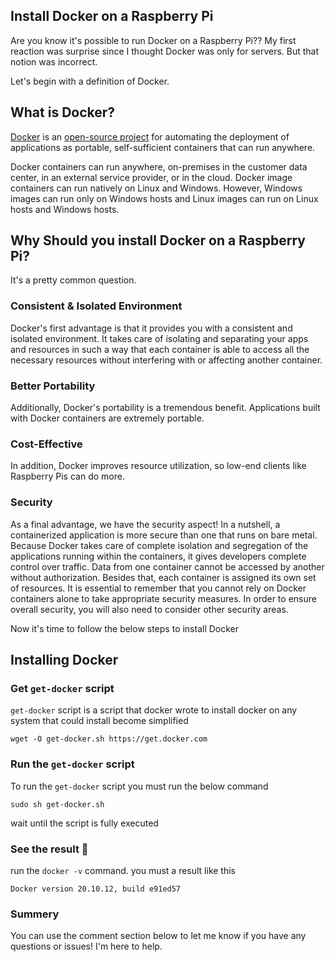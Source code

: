 ## Install Docker on a Raspberry Pi

Are you know it's possible to run Docker on a Raspberry Pi?? My first reaction was surprise since I thought Docker was only for servers. But that notion was incorrect.

Let's begin with a definition of Docker.

## What is Docker?

[Docker](https://www.docker.com/) is an [open-source project](https://github.com/docker/docker) for automating the deployment of applications as portable, self-sufficient containers that can run anywhere. 

Docker containers can run anywhere, on-premises in the customer data center, in an external service provider, or in the cloud. Docker image containers can run natively on Linux and Windows. However, Windows images can run only on Windows hosts and Linux images can run on Linux hosts and Windows hosts.

## Why Should you install Docker on a Raspberry Pi?
It's a pretty common question. 
### Consistent & Isolated Environment
Docker's first advantage is that it provides you with a consistent and isolated environment. It takes care of isolating and separating your apps and resources in such a way that each container is able to access all the necessary resources without interfering with or affecting another container.
### Better Portability
Additionally, Docker's portability is a tremendous benefit. Applications built with Docker containers are extremely portable. 
### Cost-Effective
In addition, Docker improves resource utilization, so low-end clients like Raspberry Pis can do more.
### Security
As a final advantage, we have the security aspect! In a nutshell, a containerized application is more secure than one that runs on bare metal. Because Docker takes care of complete isolation and segregation of the applications running within the containers, it gives developers complete control over traffic. Data from one container cannot be accessed by another without authorization. Besides that, each container is assigned its own set of resources. It is essential to remember that you cannot rely on Docker containers alone to take appropriate security measures. In order to ensure overall security, you will also need to consider other security areas. 

Now it's time to follow the below steps to install Docker
## Installing Docker
### Get `get-docker` script 
`get-docker` script is a script that docker wrote to install docker on any system that could install become simplified 
```
wget -O get-docker.sh https://get.docker.com
```
### Run the `get-docker` script
To run the `get-docker` script you must run the below command 
```
sudo sh get-docker.sh
```
wait until the script is fully executed 
### See the result 🤩
run the `docker -v` command. you must a result like this 
```
Docker version 20.10.12, build e91ed57
```
### Summery
You can use the comment section below to let me know if you have any questions or issues! I'm here to help.